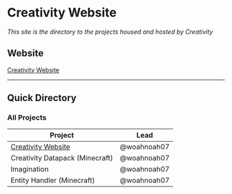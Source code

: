 # Creativity Website
*This site is the directory to the projects housed and hosted by Creativity*

## Website
[Creativity Website](https://creativity-proj.netlify.app "Visit the Creativity Webpage")

---
## Quick Directory
### All Projects
| Project | Lead |
|---------|-------|
|[Creativity Website](https://creativity-proj.netlify.app/projects/creativity-website)|@woahnoah07|
|Creativity Datapack (Minecraft)|@woahnoah07|
|Imagination|@woahnoah07|
|Entity Handler (Minecraft)|@woahnoah07|